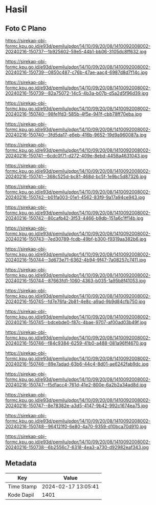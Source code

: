 # Hasil

## Foto C Plano

https://sirekap-obj-formc.kpu.go.id/e93d/pemilu/pdpr/14/10/09/20/08/1410092008002-20240216-150737--1b925602-59e5-44b1-bb06-3105dc8ff632.jpg

https://sirekap-obj-formc.kpu.go.id/e93d/pemilu/pdpr/14/10/09/20/08/1410092008002-20240216-150739--0850c487-c76b-47ae-aac4-6987d8d7f14c.jpg

https://sirekap-obj-formc.kpu.go.id/e93d/pemilu/pdpr/14/10/09/20/08/1410092008002-20240216-150739--82a75072-14c5-4b3a-b07b-d5a2d5f96d39.jpg

https://sirekap-obj-formc.kpu.go.id/e93d/pemilu/pdpr/14/10/09/20/08/1410092008002-20240216-150740--98fe1fd3-585b-4f5e-941f-cbb78ff70eba.jpg

https://sirekap-obj-formc.kpu.go.id/e93d/pemilu/pdpr/14/10/09/20/08/1410092008002-20240216-150740--3fd5da17-e6eb-416b-9652-19d9a960087a.jpg

https://sirekap-obj-formc.kpu.go.id/e93d/pemilu/pdpr/14/10/09/20/08/1410092008002-20240216-150741--6cdc0f71-d272-409e-8ebd-4458a4631043.jpg

https://sirekap-obj-formc.kpu.go.id/e93d/pemilu/pdpr/14/10/09/20/08/1410092008002-20240216-150741--368c525d-bc81-468d-bc5f-1e9bc5d87326.jpg

https://sirekap-obj-formc.kpu.go.id/e93d/pemilu/pdpr/14/10/09/20/08/1410092008002-20240216-150742--b01fa003-01e1-4562-83f9-9a17a94ce943.jpg

https://sirekap-obj-formc.kpu.go.id/e93d/pemilu/pdpr/14/10/09/20/08/1410092008002-20240216-150742--80cafb42-3f53-4466-b9db-151a6c1ff14b.jpg

https://sirekap-obj-formc.kpu.go.id/e93d/pemilu/pdpr/14/10/09/20/08/1410092008002-20240216-150743--7ed30789-fcdb-49bf-b300-f9319aa382b6.jpg

https://sirekap-obj-formc.kpu.go.id/e93d/pemilu/pdpr/14/10/09/20/08/1410092008002-20240216-150744--3d673e71-6362-4b94-9f47-7a08257c7411.jpg

https://sirekap-obj-formc.kpu.go.id/e93d/pemilu/pdpr/14/10/09/20/08/1410092008002-20240216-150744--87663fd1-1060-4363-b035-1a95b8f41053.jpg

https://sirekap-obj-formc.kpu.go.id/e93d/pemilu/pdpr/14/10/09/20/08/1410092008002-20240216-150745--fd7e76fa-2b81-4e8c-a9ad-9b9d84cfb750.jpg

https://sirekap-obj-formc.kpu.go.id/e93d/pemilu/pdpr/14/10/09/20/08/1410092008002-20240216-150745--bdcebde0-f87c-4bae-9707-af00ad03b49f.jpg

https://sirekap-obj-formc.kpu.go.id/e93d/pemilu/pdpr/14/10/09/20/08/1410092008002-20240216-150746--f84c9384-6259-41b0-a488-081a96ff4670.jpg

https://sirekap-obj-formc.kpu.go.id/e93d/pemilu/pdpr/14/10/09/20/08/1410092008002-20240216-150746--89e7adad-63b6-44c4-8d01-ae6242fab9dc.jpg

https://sirekap-obj-formc.kpu.go.id/e93d/pemilu/pdpr/14/10/09/20/08/1410092008002-20240216-150747--f5d1acc4-761d-41e2-800e-6a2b2a34ad8d.jpg

https://sirekap-obj-formc.kpu.go.id/e93d/pemilu/pdpr/14/10/09/20/08/1410092008002-20240216-150747--8e78382e-a3d5-4147-9b42-992c1674ea75.jpg

https://sirekap-obj-formc.kpu.go.id/e93d/pemilu/pdpr/14/10/09/20/08/1410092008002-20240216-150748--964121f0-6e80-4a70-9359-d10bca70d910.jpg

https://sirekap-obj-formc.kpu.go.id/e93d/pemilu/pdpr/14/10/09/20/08/1410092008002-20240216-150738--6b2556c7-6318-4ea3-a730-d92982eaf343.jpg


## Metadata

| Key        | Value               |
| ---------- | ------------------- |
| Time Stamp | 2024-02-17 13:05:41 |
| Kode Dapil | 1401                |



